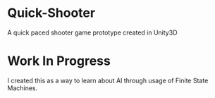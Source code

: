 # Quick-Shooter
A quick paced shooter game prototype created in Unity3D


# Work In Progress

I created this as a way to learn about AI through usage of Finite State Machines.
